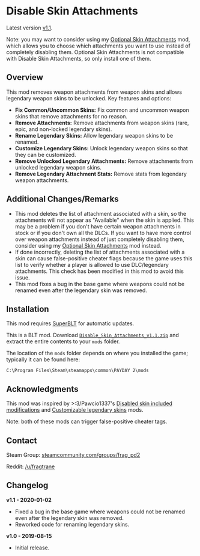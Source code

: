 # Disable Skin Attachments

Latest version [v1.1](https://github.com/fragtrane/Payday-2-Mods/raw/master/Disable%20Skin%20Attachments/Disable_Skin_Attachments_v1.1.zip).

Note: you may want to consider using my [Optional Skin Attachments](https://github.com/fragtrane/Payday-2-Mods/tree/master/Optional%20Skin%20Attachments) mod, which allows you to choose which attachments you want to use instead of completely disabling them. Optional Skin Attachments is not compatible with Disable Skin Attachments, so only install one of them.

## Overview

This mod removes weapon attachments from weapon skins and allows legendary weapon skins to be unlocked. Key features and options:

- **Fix Common/Uncommon Skins:** Fix common and uncommon weapon skins that remove attachments for no reason.
- **Remove Attachments:** Remove attachments from weapon skins (rare, epic, and non-locked legendary skins).
- **Rename Legendary Skins:** Allow legendary weapon skins to be renamed.
- **Customize Legendary Skins:** Unlock legendary weapon skins so that they can be customized.
- **Remove Unlocked Legendary Attachments:** Remove attachments from unlocked legendary weapon skins.
- **Remove Legendary Attachment Stats:** Remove stats from legendary weapon attachments.

## Additional Changes/Remarks

- This mod deletes the list of attachment associated with a skin, so the attachments will not appear as "Available" when the skin is applied. This may be a problem if you don't have certain weapon attachments in stock or if you don't own all the DLCs. If you want to have more control over weapon attachments instead of just completely disabling them, consider using my [Optional Skin Attachments](https://github.com/fragtrane/Payday-2-Mods/tree/master/Optional%20Skin%20Attachments) mod instead.
- If done incorrectly, deleting the list of attachments associated with a skin can cause false-positive cheater flags because the game uses this list to verify whether a player is allowed to use DLC/legendary attachments. This check has been modified in this mod to avoid this issue.
- This mod fixes a bug in the base game where weapons could not be renamed even after the legendary skin was removed.

## Installation

This mod requires [SuperBLT](https://superblt.znix.xyz) for automatic updates.

This is a BLT mod. Download [`Disable_Skin_Attachments_v1.1.zip`](https://github.com/fragtrane/Payday-2-Mods/raw/master/Disable%20Skin%20Attachments/Disable_Skin_Attachments_v1.1.zip) and extract the entire contents to your `mods` folder.

The location of the `mods` folder depends on where you installed the game; typically it can be found here:

```
C:\Program Files\Steam\steamapps\common\PAYDAY 2\mods
```

## Acknowledgments

This mod was inspired by >:3/Pawcio1337's [Disabled skin included modifications](https://modworkshop.net/mod/19603) and [Customizable legendary skins](https://modworkshop.net/mod/15082) mods.

Note: both of these mods can trigger false-positive cheater tags.

## Contact

Steam Group: [steamcommunity.com/groups/frag_pd2](https://steamcommunity.com/groups/frag_pd2)

Reddit: [/u/fragtrane](https://www.reddit.com/user/fragtrane)

## Changelog

**v1.1 - 2020-01-02**

- Fixed a bug in the base game where weapons could not be renamed even after the legendary skin was removed.
- Reworked code for renaming legendary skins.

**v1.0 - 2019-08-15**

- Initial release.

